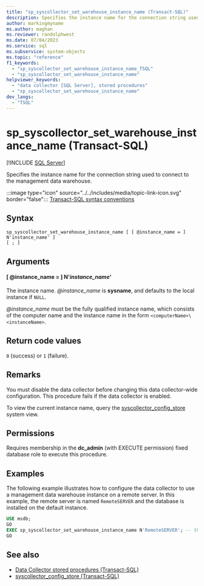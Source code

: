 ```yaml
---
title: "sp_syscollector_set_warehouse_instance_name (Transact-SQL)"
description: Specifies the instance name for the connection string used to connect to the management data warehouse.
author: markingmyname
ms.author: maghan
ms.reviewer: randolphwest
ms.date: 07/04/2023
ms.service: sql
ms.subservice: system-objects
ms.topic: "reference"
f1_keywords:
  - "sp_syscollector_set_warehouse_instance_name_TSQL"
  - "sp_syscollector_set_warehouse_instance_name"
helpviewer_keywords:
  - "data collector [SQL Server], stored procedures"
  - "sp_syscollector_set_warehouse_instance_name"
dev_langs:
  - "TSQL"
---
```

# sp_syscollector_set_warehouse_instance_name (Transact-SQL)

[!INCLUDE [SQL Server](../../includes/applies-to-version/sqlserver.md)]

Specifies the instance name for the connection string used to connect to the management data warehouse.

:::image type="icon" source="../../includes/media/topic-link-icon.svg" border="false"::: [Transact-SQL syntax conventions](../../t-sql/language-elements/transact-sql-syntax-conventions-transact-sql.md)

## Syntax

```syntaxsql
sp_syscollector_set_warehouse_instance_name [ [ @instance_name = ] N'instance_name' ]
[ ; ]
```

## Arguments

#### [ @instance_name = ] N'*instance_name*'

The instance name. *@instance_name* is **sysname**, and defaults to the local instance if `NULL`.

*@instance_name* must be the fully qualified instance name, which consists of the computer name and the instance name in the form `<computerName>\<instanceName>`.

## Return code values

`0` (success) or `1` (failure).

## Remarks

You must disable the data collector before changing this data collector-wide configuration. This procedure fails if the data collector is enabled.

To view the current instance name, query the [syscollector_config_store](../system-catalog-views/syscollector-config-store-transact-sql.md) system view.

## Permissions

Requires membership in the **dc_admin** (with EXECUTE permission) fixed database role to execute this procedure.

## Examples

The following example illustrates how to configure the data collector to use a management data warehouse instance on a remote server. In this example, the remote server is named `RemoteSERVER` and the database is installed on the default instance.

```sql
USE msdb;
GO
EXEC sp_syscollector_set_warehouse_instance_name N'RemoteSERVER'; -- the default instance is assumed on the remote server
GO
```

## See also

- [Data Collector stored procedures (Transact-SQL)](data-collector-stored-procedures-transact-sql.md)
- [syscollector_config_store (Transact-SQL)](../system-catalog-views/syscollector-config-store-transact-sql.md)
